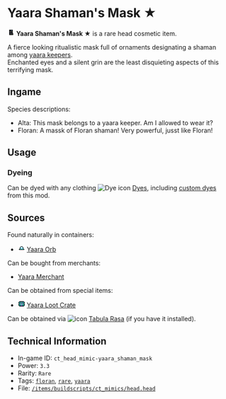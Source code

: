 # Yaara Shaman's Mask ★

<img src="https://raw.githubusercontent.com/Ceterai/Enternia/main/items/armors/alta/tier6/ceterai/legwear/icon.png" alt="Yaara Shaman's Mask ★ icon" loading="lazy" width="auto" height="16px"/> **Yaara Shaman's Mask ★** is a rare head cosmetic item.

A fierce looking ritualistic mask full of ornaments designating a shaman among [yaara keepers](https://ceterai.github.io/MyEnternia/Wiki/YaaraKeeper).  
Enchanted eyes and a silent grin are the least disquieting aspects of this terrifying mask.

## Ingame

Species descriptions:

- Alta: This mask belongs to a yaara keeper. Am I allowed to wear it?
- Floran: A massk of Floran shaman! Very powerful, jusst like Floran!

## Usage

### Dyeing

Can be dyed with any clothing <img src="https://starbounder.org/mediawiki/images/c/cf/Dye_Remover.png" alt="Dye icon" width="8" height="12"/> [Dyes](https://starbounder.org/Dye), including [custom dyes](https://ceterai.github.io/MyEnternia/Wiki/Dyes) from this mod.

## Sources

Found naturally in containers:

- <img src="https://raw.githubusercontent.com/Ceterai/Enternia/main/objects/biome/alterash/yaara/decorative/orb/icon.png" alt="Yaara Orb icon" loading="lazy" width="auto" height="16px"/> [Yaara Orb](https://ceterai.github.io/MyEnternia/Wiki/YaaraOrb)

Can be bought from merchants:

- [Yaara Merchant](https://ceterai.github.io/MyEnternia/Wiki/YaaraMerchant)

Can be obtained from special items:

- <img src="https://raw.githubusercontent.com/Ceterai/Enternia/main/items/active/alta/loot/biome/ct_yaara_loot.png" alt="Yaara Loot Crate icon" loading="lazy" width="auto" height="16px"/> [Yaara Loot Crate](https://ceterai.github.io/MyEnternia/Wiki/YaaraLootCrate)

Can be obtained via <img src="https://steamuserimages-a.akamaihd.net/ugc/263843960696222713/3EC9A7C005541F7D577EBCB8C5736B4EFC9973D6/" alt="icon" width="8" height="12"/> [Tabula Rasa](https://community.playstarbound.com/resources/the-tabula-rasa.3222/) (if you have it installed).

## Technical Information

- In-game ID: `ct_head_mimic-yaara_shaman_mask`
- Power: `3.3`
- Rarity: `Rare`
- Tags: [`floran`](https://ceterai.github.io/MyEnternia/Wiki/Tags/Floran), [`rare`](https://ceterai.github.io/MyEnternia/Wiki/Tags/Rare), [`yaara`](https://ceterai.github.io/MyEnternia/Wiki/Tags/Yaara)
- File: [`/items/buildscripts/ct_mimics/head.head`](https://github.com/Ceterai/Enternia/blob/main/items/buildscripts/ct_mimics/head.head)

